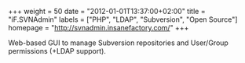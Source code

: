 +++
weight = 50
date = "2012-01-01T13:37:00+02:00"
title = "iF.SVNAdmin"
labels = ["PHP", "LDAP", "Subversion", "Open Source"]
homepage = "http://svnadmin.insanefactory.com/"
+++

Web-based GUI to manage Subversion repositories and User/Group permissions (+LDAP support).
<!--more-->
